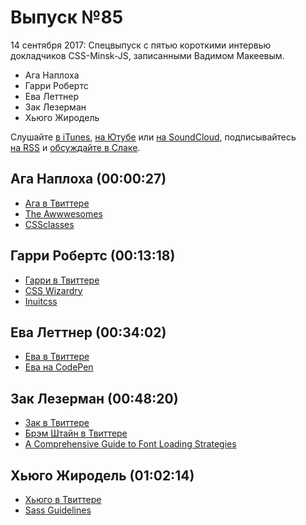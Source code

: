 # Выпуск №85

14 сентября 2017: Спецвыпуск с пятью короткими интервью докладчиков CSS-Minsk-JS, записанными Вадимом Макеевым.

- Ага Наплоха
- Гарри Робертс
- Ева Леттнер
- Зак Лезерман
- Хьюго Жиродель

Слушайте [в iTunes](https://itunes.apple.com/ru/podcast/veb-standarty/id1080500016), [на Ютубе](https://www.youtube.com/playlist?list=PLMBnwIwFEFHcwuevhsNXkFTcadeX5R1Go) или [на SoundCloud](https://soundcloud.com/web-standards), подписывайтесь [на RSS](https://web-standards.ru/podcast/feed/) и [обсуждайте в Слаке](http://slack.web-standards.ru/).

## Ага Наплоха (00:00:27)

- [Ага в Твиттере](https://twitter.com/aganaplocha)
- [The Awwwesomes](http://theawwwesomes.org/)
- [CSSclasses](http://cssclass.es/)

## Гарри Робертс (00:13:18)

- [Гарри в Твиттере](https://twitter.com/csswizardry)
- [CSS Wizardry](https://csswizardry.com/)
- [Inuitcss](https://github.com/inuitcss/inuitcss)

## Ева Леттнер (00:34:02)

- [Ева в Твиттере](https://twitter.com/eva_trostlos)
- [Ева на CodePen](https://codepen.io/eva_trostlos/)

## Зак Лезерман (00:48:20)

- [Зак в Твиттере](https://twitter.com/zachleat)
- [Брэм Штайн в Твиттере](https://twitter.com/bram_stein)
- [A Comprehensive Guide to Font Loading Strategies](https://www.zachleat.com/web/comprehensive-webfonts/)

## Хьюго Жиродель (01:02:14)

- [Хьюго в Твиттере](https://twitter.com/HugoGiraudel)
- [Sass Guidelines](https://sass-guidelin.es/)

